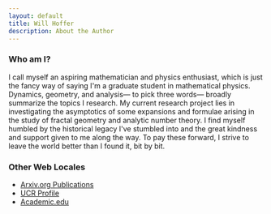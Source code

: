 ```yaml
---
layout: default
title: Will Hoffer
description: About the Author
---
```


### Who am I?
I call myself an aspiring mathematician and physics enthusiast, which is just the fancy way of saying I'm a graduate student in mathematical physics. Dynamics, geometry, and analysis— to pick three words— broadly summarize the topics I research. My current research project lies in investigating the asymptotics of some expansions and formulae arising in the study of fractal geometry and analytic number theory. I find myself humbled by the historical legacy I've stumbled into and the great kindness and support given to me along the way. To pay these forward, I strive to leave the world better than I found it, bit by bit.

### Other Web Locales
  - [Arxiv.org Publications](https://arxiv.org/search/math?searchtype=author&query=Hoffer%2C+W)
  - [UCR Profile](https://mathdept.ucr.edu/people/william-hoffer)
  - [Academic.edu](https://ucriverside.academia.edu/WillHoffer)
  
